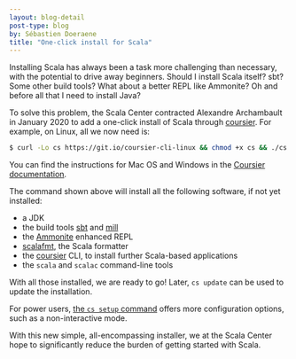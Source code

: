 ```yaml
---
layout: blog-detail
post-type: blog
by: Sébastien Doeraene
title: "One-click install for Scala"
---
```


Installing Scala has always been a task more challenging than necessary, with the potential to drive away beginners.
Should I install Scala itself? sbt? Some other build tools? What about a better REPL like Ammonite? Oh and before all that I need to install Java?

To solve this problem, the Scala Center contracted Alexandre Archambault in January 2020 to add a one-click install of Scala through [coursier](https://get-coursier.io/docs/cli-overview).
For example, on Linux, all we now need is:

```bash
$ curl -Lo cs https://git.io/coursier-cli-linux && chmod +x cs && ./cs setup
```

You can find the instructions for Mac OS and Windows in the [Coursier documentation](https://get-coursier.io/docs/cli-installation).

The command shown above will install all the following software, if not yet installed:

* a JDK
* the build tools [sbt](https://www.scala-sbt.org/) and [mill](https://www.lihaoyi.com/mill/)
* the [Ammonite](https://ammonite.io/) enhanced REPL
* [scalafmt](https://scalameta.org/scalafmt/), the Scala formatter
* the [coursier](https://get-coursier.io/docs/cli-overview) CLI, to install further Scala-based applications
* the `scala` and `scalac` command-line tools

With all those installed, we are ready to go!
Later, `cs update` can be used to update the installation.

For power users, [the `cs setup` command](https://get-coursier.io/docs/cli-setup) offers more configuration options, such as a non-interactive mode.

With this new simple, all-encompassing installer, we at the Scala Center hope to significantly reduce the burden of getting started with Scala.
